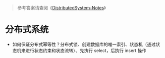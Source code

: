 > 参考答案请查阅《[DistributedSystem-Notes](https://github.com/wx-chevalier/DistributedSystem-Notes?q=)》

# 分布式系统

- 如何保证分布式幂等性？分布式锁、创建数据库的唯一索引、状态机（通过状态机来进行状态约束和状态流转）、先执行 select，后执行 insert 操作
